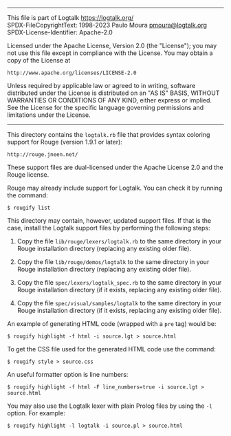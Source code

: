 ________________________________________________________________________

This file is part of Logtalk <https://logtalk.org/>  
SPDX-FileCopyrightText: 1998-2023 Paulo Moura <pmoura@logtalk.org>  
SPDX-License-Identifier: Apache-2.0

Licensed under the Apache License, Version 2.0 (the "License");
you may not use this file except in compliance with the License.
You may obtain a copy of the License at

    http://www.apache.org/licenses/LICENSE-2.0

Unless required by applicable law or agreed to in writing, software
distributed under the License is distributed on an "AS IS" BASIS,
WITHOUT WARRANTIES OR CONDITIONS OF ANY KIND, either express or implied.
See the License for the specific language governing permissions and
limitations under the License.
________________________________________________________________________


This directory contains the `logtalk.rb` file that provides syntax 
coloring support for Rouge (version 1.9.1 or later):

	http://rouge.jneen.net/

These support files are dual-licensed under the Apache License 2.0 and the
Rouge license.

Rouge may already include support for Logtalk. You can check it by running
the command:

	$ rougify list

This directory may contain, however, updated support files. If that is the
case, install the Logtalk support files by performing the following steps:

1. Copy the file `lib/rouge/lexers/logtalk.rb` to the same directory in 
your Rouge installation directory (replacing any existing older file).

2. Copy the file `lib/rouge/demos/logtalk` to the same directory in 
your Rouge installation directory (replacing any existing older file).

3. Copy the file `spec/lexers/logtalk_spec.rb` to the same directory in 
your Rouge installation directory (if it exists, replacing any existing
older file).

4. Copy the file `spec/visual/samples/logtalk` to the same directory in 
your Rouge installation directory (if it exists, replacing any existing
older file).

An example of generating HTML code (wrapped with a `pre` tag) would be:

	$ rougify highlight -f html -i source.lgt > source.html

To get the CSS file used for the generated HTML code use the command:

	$ rougify style > source.css

An useful formatter option is line numbers:

	$ rougify highlight -f html -F line_numbers=true -i source.lgt > source.html

You may also use the Logtalk lexer with plain Prolog files by using the `-l` 
option. For example:

	$ rougify highlight -l logtalk -i source.pl > source.html
